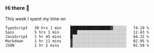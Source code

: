 ### Hi there 👋

<!--
**qiruohan/qiruohan** is a ✨ _special_ ✨ repository because its `README.md` (this file) appears on your GitHub profile.

Here are some ideas to get you started:

- 🔭 I’m currently working on ...
- 🌱 I’m currently learning ...
- 👯 I’m looking to collaborate on ...
- 🤔 I’m looking for help with ...
- 💬 Ask me about ...
- 📫 How to reach me: ...
- 😄 Pronouns: ...
- ⚡ Fun fact: ...
-->

This week I spent my time on 
<!--START_SECTION:waka-->
```text
TypeScript   30 hrs 1 min    ██████████████████▓░░░░░░   74.19 % 
Sass         5 hrs 1 min     ███░░░░░░░░░░░░░░░░░░░░░░   12.43 % 
JavaScript   1 hr 45 mins    █░░░░░░░░░░░░░░░░░░░░░░░░   04.32 % 
Markdown     1 hr 11 mins    ▓░░░░░░░░░░░░░░░░░░░░░░░░   02.95 % 
JSON         1 hr 2 mins     ▓░░░░░░░░░░░░░░░░░░░░░░░░   02.58 % 
```
<!--END_SECTION:waka-->
